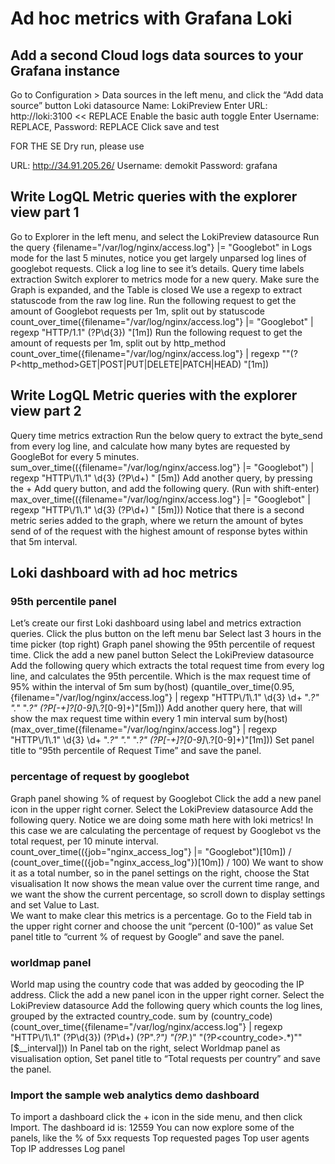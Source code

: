 # Ad hoc metrics with Grafana Loki

## Add a second Cloud logs data sources to your Grafana instance

Go to Configuration > Data sources in the left menu, and click the “Add data source” button
Loki datasource
Name: LokiPreview
Enter URL: http://loki:3100 << REPLACE
Enable the basic auth toggle
Enter Username: REPLACE, Password: REPLACE
Click save and test

FOR THE SE Dry run, please use 

URL: http://34.91.205.26/
Username: demokit
Password: grafana

## Write LogQL Metric queries with the explorer view part 1

Go to Explorer  in the left menu, and select the LokiPreview datasource
Run the query {filename="/var/log/nginx/access.log"} |= "Googlebot" in Logs mode for the last 5 minutes, notice you get largely unparsed log lines of googlebot requests. Click a log line to see it’s details.
Query time labels extraction
Switch explorer to metrics mode for a new query. Make sure the Graph is expanded, and the Table is closed
We use a regexp to extract statuscode from the raw log line.
Run the following request to get the amount of Googlebot requests per 1m, split out by statuscode
count_over_time({filename="/var/log/nginx/access.log"} |= "Googlebot" | regexp "HTTP/1.1\" (?P<statuscode>\\d{3}) "[1m])
Run the following request to get the amount of requests per 1m, split out by http_method
count_over_time({filename="/var/log/nginx/access.log"} | regexp "\"(?P<http_method>GET|POST|PUT|DELETE|PATCH|HEAD) "[1m])

## Write LogQL Metric queries with the explorer view part 2

Query time metrics extraction
Run the below query to extract the byte_send from every log line, and calculate how many bytes are requested by GoogleBot for every 5 minutes.
sum_over_time(({filename="/var/log/nginx/access.log"} |= "Googlebot") | regexp "HTTP\\/1\\.1\" \\d{3} (?P<value>\\d+) " [5m])
Add another query, by pressing the + Add query button, and add the following query. (Run with shift-enter)
max_over_time(({filename="/var/log/nginx/access.log"} |= "Googlebot" | regexp "HTTP\\/1\\.1\" \\d{3} (?P<value>\\d+) " [5m]))
Notice that there is a second metric series added to the graph, where we return the amount of bytes send of of the request with the highest amount of response bytes within that 5m interval.

## Loki dashboard with ad hoc metrics

### 95th percentile panel

Let’s create our first Loki dashboard using label and metrics extraction queries.
Click the plus button on the left menu bar
Select last 3 hours in the time picker (top right)
Graph panel showing the 95th percentile of request time.
Click the add a new panel button 
Select the LokiPreview datasource
Add the following query which extracts the total request time from every log line, and calculates the 95th percentile. Which is the max request time of 95% within the interval of 5m
sum by(host) (quantile_over_time(0.95,{filename="/var/log/nginx/access.log"} | regexp "HTTP\\/1\\.1\" \\d{3} \\d+ \".*?\" \".*\" \".*?\" (?P<value>[-+]?[0-9]*\\.?[0-9]+)"[5m]))
Add another query here, that will show the max request time within every 1 min interval
sum by(host) (max_over_time({filename="/var/log/nginx/access.log"} | regexp "HTTP\\/1\\.1\" \\d{3} \\d+ \".*?\" \".*\" \".*?\" (?P<value>[-+]?[0-9]*\\.?[0-9]+)"[1m]))
Set panel title to “95th percentile of Request Time” and save the panel.
  
### percentage of request by googlebot

Graph panel showing % of request by Googlebot
Click the add a new panel icon in the upper right corner.
Select the LokiPreview datasource
Add the following query. Notice we are doing some math here with loki metrics! In this case we are calculating the percentage of request by Googlebot vs the total request, per 10 minute interval.
count_over_time(({job="nginx_access_log"} |= "Googlebot")[10m]) / (count_over_time(({job="nginx_access_log"})[10m]) / 100)
We want to show it as a total number, so in the panel settings on the right, choose the Stat visualisation 
It now shows the mean value over the current time range, and we want the show the current percentage, so scroll down to display settings and set Value to Last.  
We want to make clear this metrics is a percentage.  Go to the Field tab in the upper right corner and choose the unit “percent (0-100)” as value
Set panel title to “current % of request by Google” and save the panel.

### worldmap panel 

World map using the country code  that was added by geocoding the IP address.
Click the add a new panel icon in the upper right corner.
Select the LokiPreview datasource
Add the following query which counts the log lines, grouped by the extracted country_code.
sum by (country_code) (count_over_time({filename="/var/log/nginx/access.log"} | regexp "HTTP\\/1\\.1\" (?P<statuscode>\\d{3}) (?P<bytessent>\\d+) (?P<referer>\".*?\") \"(?P<useragent>.*)\" \"(?P<country_code>.*)\""[$__interval]))
In Panel tab on the right, select Worldmap panel as visualisation option,
Set panel title to “Total requests per country” and save the panel.

### Import the sample web analytics demo dashboard

To import a dashboard click the + icon in the side menu, and then click Import.
The dashboard id is: 12559
You can now explore some of the panels, like the 
% of 5xx requests
Top requested pages
Top user agents
Top IP addresses
Log panel





